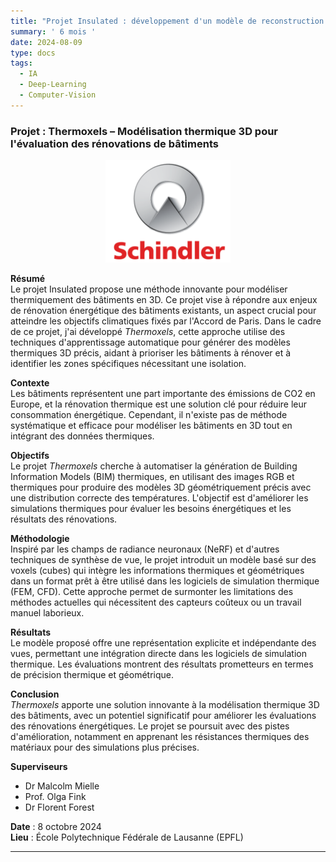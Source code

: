 ```yaml
---
title: "Projet Insulated : développement d'un modèle de reconstruction 3D multi-modal" 
summary: ' 6 mois '
date: 2024-08-09
type: docs
tags:
  - IA
  - Deep-Learning
  - Computer-Vision
---
```


### Projet : Thermoxels – Modélisation thermique 3D pour l'évaluation des rénovations de bâtiments

<p align="center">
<img src="../../assets/schindler.png" alt="drawing" width="200"/>
</p>

**Résumé**  
Le projet Insulated propose une méthode innovante pour modéliser thermiquement des bâtiments en 3D. Ce projet vise à répondre aux enjeux de rénovation énergétique des bâtiments existants, un aspect crucial pour atteindre les objectifs climatiques fixés par l'Accord de Paris.  Dans le cadre de ce projet, j'ai développé *Thermoxels*, cette approche utilise des techniques d'apprentissage automatique pour générer des modèles thermiques 3D précis, aidant à prioriser les bâtiments à rénover et à identifier les zones spécifiques nécessitant une isolation.

**Contexte**  
Les bâtiments représentent une part importante des émissions de CO2 en Europe, et la rénovation thermique est une solution clé pour réduire leur consommation énergétique. Cependant, il n'existe pas de méthode systématique et efficace pour modéliser les bâtiments en 3D tout en intégrant des données thermiques.

**Objectifs**  
Le projet *Thermoxels* cherche à automatiser la génération de Building Information Models (BIM) thermiques, en utilisant des images RGB et thermiques pour produire des modèles 3D géométriquement précis avec une distribution correcte des températures. L'objectif est d'améliorer les simulations thermiques pour évaluer les besoins énergétiques et les résultats des rénovations.

**Méthodologie**  
Inspiré par les champs de radiance neuronaux (NeRF) et d'autres techniques de synthèse de vue, le projet introduit un modèle basé sur des voxels (cubes) qui intègre les informations thermiques et géométriques dans un format prêt à être utilisé dans les logiciels de simulation thermique (FEM, CFD). Cette approche permet de surmonter les limitations des méthodes actuelles qui nécessitent des capteurs coûteux ou un travail manuel laborieux.

**Résultats**  
Le modèle proposé offre une représentation explicite et indépendante des vues, permettant une intégration directe dans les logiciels de simulation thermique. Les évaluations montrent des résultats prometteurs en termes de précision thermique et géométrique.

**Conclusion**  
*Thermoxels* apporte une solution innovante à la modélisation thermique 3D des bâtiments, avec un potentiel significatif pour améliorer les évaluations des rénovations énergétiques. Le projet se poursuit avec des pistes d'amélioration, notamment en apprenant les résistances thermiques des matériaux pour des simulations plus précises.

**Superviseurs**  
- Dr Malcolm Mielle
- Prof. Olga Fink 
- Dr Florent Forest 

**Date** : 8 octobre 2024  
**Lieu** : École Polytechnique Fédérale de Lausanne (EPFL)

---
